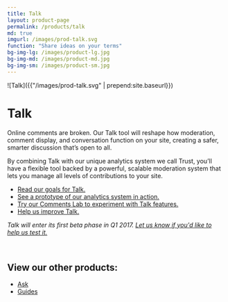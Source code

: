 ```yaml
---
title: Talk
layout: product-page
permalink: /products/talk
md: true
imgurl: /images/prod-talk.svg
function: "Share ideas on your terms"
bg-img-lg: /images/product-lg.jpg
bg-img-md: /images/product-md.jpg
bg-img-sm: /images/product-sm.jpg
---
```


![Talk]({{"/images/prod-talk.svg" | prepend:site.baseurl}})

# Talk 

Online comments are broken. Our Talk tool will reshape how moderation, comment display, and conversation function on your site, creating a safer, smarter discussion that’s open to all.

By combining Talk with our unique analytics system we call Trust, you’ll have a flexible tool backed by a powerful, scalable moderation system that lets you manage all levels of contributions to your site.

* [Read our goals for Talk.](https://blog.coralproject.net/our-goals-for-talk/)
* [See a prototype of our analytics system in action.](https://youtu.be/pP7Rr12j4QY?t=21m30s)
* [Try our Comments Lab to experiment with Talk features.](https://lab.coralproject.net)
* [Help us improve Talk.](/contribute.html#help-us-improve-talk)

*Talk will enter its first beta phase in Q1 2017. [Let us know if you'd like to help us test it.](https://coralproject.net/contact.html)*

&nbsp; 
&nbsp; 


## View our other products:
* [Ask](/products/ask.html)
* [Guides](/products/guides.html)
